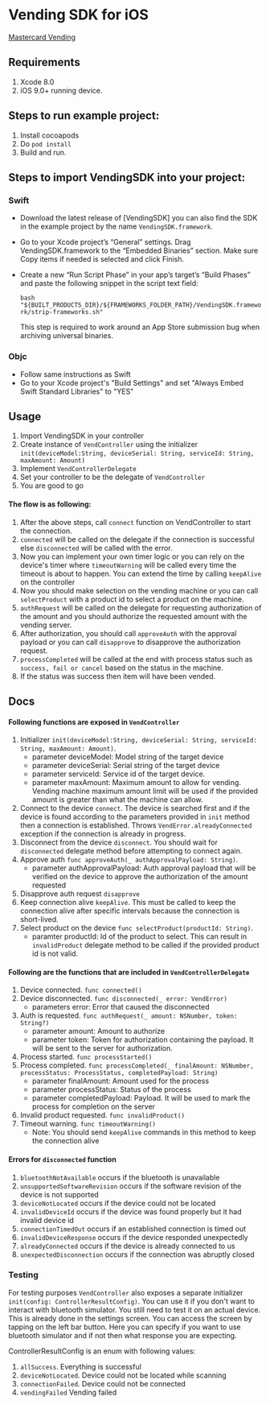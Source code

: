 # Vending SDK for iOS
[Mastercard Vending]

## Requirements
1. Xcode 8.0
2. iOS 9.0+ running device.

## Steps to run example project:
1. Install cocoapods
2. Do `pod install`
3. Build and run.

## Steps to import VendingSDK into your project:
### Swift
- Download the latest release of [VendingSDK] you can also find the SDK in the example project by the name `VendingSDK.framework`.
- Go to your Xcode project’s “General” settings. Drag VendingSDK.framework to the “Embedded Binaries” section. Make sure Copy items if needed is selected and click Finish.
- Create a new “Run Script Phase” in your app’s target’s “Build Phases” and paste the following snippet in the script text field:

    `bash "${BUILT_PRODUCTS_DIR}/${FRAMEWORKS_FOLDER_PATH}/VendingSDK.framework/strip-frameworks.sh"`
    
  This step is required to work around an App Store submission bug when archiving universal binaries.

### Objc
- Follow same instructions as Swift
- Go to your Xcode project's "Build Settings" and set "Always Embed Swift Standard Libraries" to "YES"

## Usage
1. Import VendingSDK in your controller
2. Create instance of `VendController` using the initializer `init(deviceModel:String, deviceSerial: String, serviceId: String, maxAmount: Amount)`
3. Implement `VendControllerDelegate`
4. Set your controller to be the delegate of `VendController`
5. You are good to go

#### The flow is as following:
1. After the above steps, call `connect` function on VendController to start the connection.
2. `connected` will be called on the delegate if the connection is successful else `disconnected` will be called with the error.
3. Now you can implement your own timer logic or you can rely on the device's timer where `timeoutWarning` will be called every time the timeout is about to happen. You can extend the time by calling `keepAlive` on the controller
4. Now you should make selection on the vending machine or you can call `selectProduct` with a product id to select a product on the machine.
5. `authRequest` will be called on the delegate for requesting authorization of the amount and you should authorize the requested amount with the vending server.
6. After authorization, you should call `approveAuth` with the approval payload or you can call `disapprove` to disapprove the authorization request.
7. `processCompleted` will be called at the end with process status such as `success, fail or cancel` based on the status in the machine.
8. If the status was success then item will have been vended.

## Docs

#### Following functions are exposed in `VendController`
1. Initializer `init(deviceModel:String, deviceSerial: String, serviceId: String, maxAmount: Amount)`. 
    * parameter deviceModel: Model string of the target device
    * parameter deviceSerial: Serial string of the target device
    * parameter serviceId: Service id of the target device.
    * parameter maxAmount: Maximum amount to allow for vending. Vending machine maximum amount limit will be used if the provided amount is greater than what the machine can allow.
2. Connect to the device `connect`. The device is searched first and if the device is found according to the parameters provided in `init` method then a connection is established. Throws `VendError.alreadyConnected` exception if the connection is already in progress.
3. Disconnect from the device `disconnect`. You should wait for `disconnected` delegate method before attempting to connect again.
4. Approve auth `func approveAuth(_ authApprovalPayload: String)`.
    * parameter authApprovalPayload: Auth approval payload that will be verified on the device to approve the authorization of the amount requested
5. Disapprove auth request `disapprove`
6. Keep connection alive `keepAlive`. This must be called to keep the connection alive after specific intervals because the connection is short-lived.
7. Select product on the device `func selectProduct(productId: String)`.
    * paramter productId: Id of the product to select. This can result in `invalidProduct` delegate method to be called if the provided product id is not valid.

#### Following are the functions that are included in `VendControllerDelegate`
1. Device connected. `func connected()`
2. Device disconnected. `func disconnected(_ error: VendError)`
    * parameters error: Error that caused the disconnected
3. Auth is requested. `func authRequest(_ amount: NSNumber, token: String?)`
    * parameter amount: Amount to authorize
    * parameter token: Token for authorization containing the payload. It will be sent to the server for authorization.
4. Process started. `func processStarted()`
5. Process completed. `func processCompleted(_ finalAmount: NSNumber, processStatus: ProcessStatus, completedPayload: String)`
    * parameter finalAmount: Amount used for the process
    * parameter processStatus: Status of the process
    * parameter completedPayload: Payload. It will be used to mark the process for completion on the server
6. Invalid product requested. `func invalidProduct()`
7. Timeout warning. `func timeoutWarning()`
     - Note: You should send `keepAlive` commands in this method to keep the connection alive

#### Errors for `disconnected` function
1. `bluetoothNotAvailable` occurs if the bluetooth is unavailable
2. `unsupportedSoftwareRevision` occurs if the software revision of the device is not supported
3. `deviceNotLocated` occurs if the device could not be located
4. `invalidDeviceId` occurs if the device was found properly but it had invalid device id
5. `connectionTimedOut` occurs if an established connection is timed out
6. `invalidDeviceResponse` occurs if the device responded unexpectedly
7. `alreadyConnected` occurs if the device is already connected to us
8. `unexpectedDisconnection` occurs if the connection was abruptly closed

### Testing
For testing purposes `VendController` also exposes a separate initializer `init(config: ControllerResultConfig)`. You can use it if you don't want to interact with bluetooth simulator. You still need to test it on an actual device.
This is already done in the settings screen. You can access the screen by tapping on the left bar button. Here you can specify if you want to use bluetooth simulator and if not then what response you are expecting.

ControllerResultConfig is an enum with following values:
1. `allSuccess`. Everything is successful
2. `deviceNotLocated`. Device could not be located while scanning
3. `connectionFailed`. Device could not be connected
4. `vendingFailed` Vending failed

[Vending SDK]: <url>
[Mastercard Vending]: <https://developer.mastercard.com/product/mastercard-vending>
